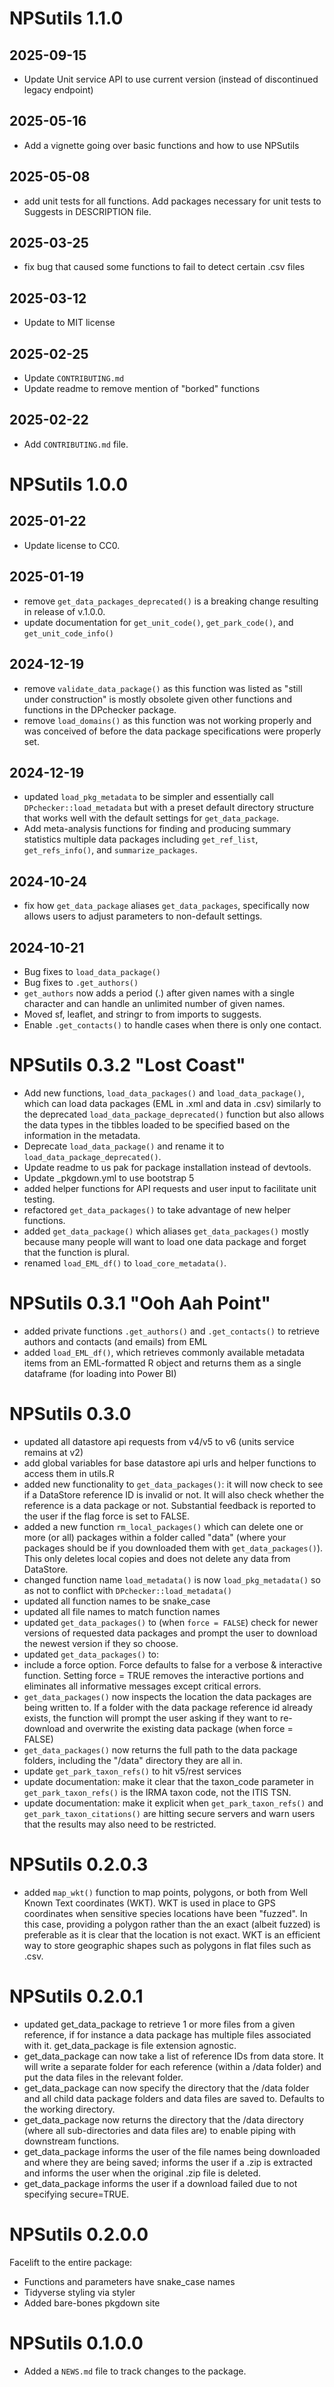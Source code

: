 # NPSutils 1.1.0
## 2025-09-15
  * Update Unit service API to use current version (instead of discontinued legacy endpoint)
## 2025-05-16
  * Add a vignette going over basic functions and how to use NPSutils
## 2025-05-08
  * add unit tests for all functions. Add packages necessary for unit tests to Suggests in DESCRIPTION file.

## 2025-03-25
  * fix bug that caused some functions to fail to detect certain .csv files
  
## 2025-03-12
  * Update to MIT license
## 2025-02-25
  * Update `CONTRIBUTING.md`
  * Update readme to remove mention of "borked" functions
  
## 2025-02-22
  * Add `CONTRIBUTING.md` file.

# NPSutils 1.0.0 
## 2025-01-22
  * Update license to CC0.
## 2025-01-19
  * remove `get_data_packages_deprecated()` is a breaking change resulting in release of v.1.0.0.  
  * update documentation for `get_unit_code()`, `get_park_code()`, and `get_unit_code_info()`

## 2024-12-19
  * remove `validate_data_package()` as this function was listed as "still under construction" is mostly obsolete given other functions and functions in the DPchecker package.
  * remove `load_domains()` as this function was not working properly and was conceived of before the data package specifications were properly set.
## 2024-12-19
  * updated `load_pkg_metadata` to be simpler and essentially call `DPchecker::load_metadata` but with a preset default directory structure that works well with the default settings for `get_data_package`.
  * Add meta-analysis functions for finding and producing summary statistics multiple data packages including `get_ref_list`, `get_refs_info()`, and `summarize_packages`.
## 2024-10-24
  * fix how `get_data_package` aliases `get_data_packages`, specifically now allows users to adjust parameters to non-default settings.
## 2024-10-21
  * Bug fixes to `load_data_package()`
  * Bug fixes to `.get_authors()`
  * `get_authors` now adds a period (.) after given names with a single character and can handle an unlimited number of given names.
  * Moved sf, leaflet, and stringr to from imports to suggests.
  * Enable `.get_contacts()` to handle cases when there is only one contact.
  
# NPSutils 0.3.2 "Lost Coast"
  * Add new functions, `load_data_packages()` and `load_data_package()`, which can load data packages (EML in .xml and data in .csv) similarly to the deprecated `load_data_package_deprecated()` function but also allows the data types in the tibbles loaded to be specified based on the information in the metadata.
  * Deprecate `load_data_package()` and rename it to `load_data_package_deprecated()`.
  * Update readme to us pak for package installation instead of devtools.
  * Update _pkgdown.yml to use bootstrap 5
  * added helper functions for API requests and user input to facilitate unit testing.
  * refactored `get_data_packages()` to take advantage of new helper functions.
  * added `get_data_package()` which aliases `get_data_packages()` mostly because many people will want to load one data package and forget that the function is plural.
  * renamed `load_EML_df()` to `load_core_metadata()`.

# NPSutils 0.3.1 "Ooh Aah Point"
  * added private functions `.get_authors()` and `.get_contacts()` to retrieve authors and contacts (and emails) from EML
  * added `load_EML_df()`, which retrieves commonly available metadata items from an EML-formatted R object and returns them as a single dataframe (for loading into Power BI)

# NPSutils 0.3.0

  * updated all datastore api requests from v4/v5 to v6 (units service remains at v2)
  * add global variables for base datastore api urls and helper functions to access them in utils.R
  * added new functionality to `get_data_packages()`: it will now check to see if a DataStore reference ID is invalid or not. It will also check whether the reference is a data package or not. Substantial feedback is reported to the user if the flag force is set to FALSE.
  * added a new function `rm_local_packages()` which can delete one or more (or all) packages within a folder called "data" (where your packages should be if you downloaded them with `get_data_packages()`). This only deletes local copies and does not delete any data from DataStore.
  * changed function name `load_metadata()` is now `load_pkg_metadata()` so as not to conflict with `DPchecker::load_metadata()`
  * updated all function names to be snake_case
  * updated all file names to match function names
  * updated `get_data_packages()` to (when `force = FALSE`) check for newer versions of requested data packages and  prompt the user to download the newest version if they so choose.
  * updated `get_data_packages()` to:
  * include a force option. Force defaults to false for a verbose & interactive function. Setting force = TRUE removes the interactive portions and eliminates all informative messages except critical errors.
  * `get_data_packages()` now inspects the location the data packages are being written to. If a folder with the data package reference id already exists, the function will prompt the user asking if they want to re-download and overwrite the existing data package (when force = FALSE)
  * `get_data_packages()` now returns the full path to the data package folders, including the "/data" directory they are all in.
  * update `get_park_taxon_refs()` to hit v5/rest services
  * update documentation: make it clear that the taxon_code parameter in `get_park_taxon_refs()` is the IRMA taxon code, not the ITIS TSN.
  * update documentation: make it explicit when `get_park_taxon_refs()` and `get_park_taxon_citations()` are hitting secure servers and warn users that the results may also need to be restricted.

# NPSutils 0.2.0.3
  * added `map_wkt()` function to map points, polygons, or both from Well Known Text coordinates (WKT). WKT is used in place to GPS coordinates when sensitive species locations have been "fuzzed". In this case, providing a polygon rather than the an exact (albeit fuzzed) is preferable as it is clear that the location is not exact. WKT is an efficient way to store geographic shapes such as polygons in flat files such as .csv.

# NPSutils 0.2.0.1
  
  * updated get_data_package to retrieve 1 or more files from a given reference, if for instance a data package has multiple files associated with it. get_data_package is file extension agnostic.
  * get_data_package can now take a list of reference IDs from data store. It will write a separate folder for each reference (within a /data folder) and put the data files in the relevant folder.
  * get_data_package can now specify the directory that the /data folder and all child data package folders and data files are saved to. Defaults to the working directory.
  * get_data_package now returns the directory that the /data directory (where all sub-directories and data files are) to enable piping with downstream functions.
  * get_data_package informs the user of the file names being downloaded and where they are being saved; informs the user if a .zip is extracted and informs the user when the original .zip file is deleted.
  * get_data_package informs the user if a download failed due to not specifying secure=TRUE.

# NPSutils 0.2.0.0

Facelift to the entire package:

* Functions and parameters have snake_case names
* Tidyverse styling via styler
* Added bare-bones pkgdown site

# NPSutils 0.1.0.0

* Added a `NEWS.md` file to track changes to the package.
